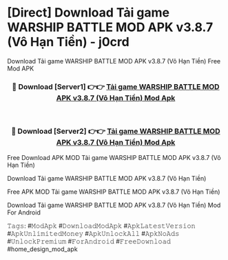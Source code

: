 # [Direct] Download Tải game WARSHIP BATTLE MOD APK v3.8.7 (Vô Hạn Tiền) - j0crd
Download Tải game WARSHIP BATTLE MOD APK v3.8.7 (Vô Hạn Tiền) Free Mod APK

<div align="center">
<h3>🔴 Download [Server1] 👉👉 <a href="https://apk-comot.site?title=Tải_game_WARSHIP_BATTLE_MOD_APK_v3.8.7_(Vô_Hạn_Tiền)">Tải game WARSHIP BATTLE MOD APK v3.8.7 (Vô Hạn Tiền) Mod Apk</a></h3><br>

<h3>🔴 Download [Server2] 👉👉 <a href="https://apk-comot.site?title=Tải_game_WARSHIP_BATTLE_MOD_APK_v3.8.7_(Vô_Hạn_Tiền)">Tải game WARSHIP BATTLE MOD APK v3.8.7 (Vô Hạn Tiền) Mod Apk</a></h3>
</div>


Free Download APK MOD Tải game WARSHIP BATTLE MOD APK v3.8.7 (Vô Hạn Tiền)

Download Tải game WARSHIP BATTLE MOD APK v3.8.7 (Vô Hạn Tiền) 

Free APK MOD Tải game WARSHIP BATTLE MOD APK v3.8.7 (Vô Hạn Tiền) 

Download Tải game WARSHIP BATTLE MOD APK v3.8.7 (Vô Hạn Tiền) Mod For Android

𝚃𝚊𝚐𝚜: #𝙼𝚘𝚍𝙰𝚙𝚔 #𝙳𝚘𝚠𝚗𝚕𝚘𝚊𝚍𝙼𝚘𝚍𝙰𝚙𝚔 #𝙰𝚙𝚔𝙻𝚊𝚝𝚎𝚜𝚝𝚅𝚎𝚛𝚜𝚒𝚘𝚗 #𝙰𝚙𝚔𝚄𝚗𝚕𝚒𝚖𝚒𝚝𝚎𝚍𝙼𝚘𝚗𝚎𝚢 #𝙰𝚙𝚔𝚄𝚗𝚕𝚘𝚌𝚔𝙰𝚕𝚕 #𝙰𝚙𝚔𝙽𝚘𝙰𝚍𝚜 #𝚄𝚗𝚕𝚘𝚌𝚔𝙿𝚛𝚎𝚖𝚒𝚞𝚖 #𝙵𝚘𝚛𝙰𝚗𝚍𝚛𝚘𝚒𝚍 #𝙵𝚛𝚎𝚎𝙳𝚘𝚠𝚗𝚕𝚘𝚊𝚍 #home_design_mod_apk